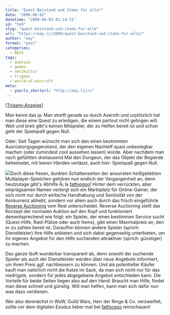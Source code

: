 ```yaml
---
title: "Quest-Beistand und Items für alle!"
date: "2008-06-02"
datetime: "2008-06-03 01:14:31"
id: "549"
slug: "quest-beistand-und-items-fur-alle"
url: "https://eay.cc/2008/quest-beistand-und-items-fur-alle/"
author: "eay"
format: "post"
categories:
  - 0815
tags:
  - auktion
  - games
  - netzkultur
  - trigami
  - world-of-warcraft
meta:
  - yourls_shorturl: "http://eay.li/rc"
---
```


\[[Trigami-Anzeige](http://www.trigami.com?blog=http://eay.cc/)\]

<script type="text/javascript" src="http://s.trigami.com/69235s.js"></script>

Man kennt das ja: Man streift gerade so durch Azeroth und urplötzlich hat man diese eine Quest zu erledigen, die einem partout nicht gelingen will. Weit und breit gibt's keinen Mitspieler, der zu Helfen bereit ist und schon geht der Spielspaß gegen Null.

Oder: Seit Tagen wünscht man sich den einen bestimmten Ausrüstungsgegenstand, der den eigenen Nachtelf quasi unbesiegbar machen (oder zumindest cool aussehen lassen) würde. Aber nachdem man nach gefühlten dreitausend Mal den Dungeon, der das Objekt der Begierde beheimatet, mit leeren Händen verlässt, auch hier: Spielspaß gegen Null.

[![](/uploads/2008/fatfoogoo.gif)](http://www.fatfoogoo.com/)Doch diese fiesen, dunklen Schattenseiten der ansonsten heißgeliebten Multiplayer-Spielchen gehören nun endlich der Vergangenheit an, denn heutzutage gibt's Abhilfe Ã¡ la [fatfoogoo](http://www.fatfoogoo.com/)! Hinter dem verrückten, aber einprägsamen Namen verbirgt sich ein Marktplatz für Online-Gamer, der sich nicht nur durch einfache Handhabung und Seriösität von der Konkurrenz abhebt, sondern vor allem auch durch das frisch eingeführte [Reverse Auctioning](http://blog.fatfoogoo.com/blog/2008-03/fatfoogoo/fatfoogoo-update-neues-design-reverse-auctioning/) vom Rest unterscheidet. Reverse Auctioning stellt das Konzept der normalen Auktion auf den Kopf und funktioniert dementsprechend wie folgt: ein Spieler, der einen bestimmen Service sucht (Quest-Hilfe, Raid-Plätze oder auch Items), gibt einen Maximalpreis an, den er zu zahlen bereit ist. Daraufhin können andere Spieler (sprich: Dienstleister) ihre Hilfe anbieten und sich dabei gegenseitig unterbieten, um ihr eigenes Angebot für den Hilfe suchenden attraktiver (sprich: günstiger) zu machen.

Das ganze läuft wunderbar transparent ab, denn sowohl der suchende Spieler als auch der Dienstleister werden über neue Angebote informiert, um ihren Preis ggf. nachbessern zu können. Und als potentieller Käufer kauft man natürlich nicht die Katze im Sack, da man sich nicht nur für das niedrigste, sondern für jedes abgegebene Angebot entschieden kann. Die Vorteile für beide Seiten liegen also auf den Hand: Braucht man Hilfe, findet man diese schnell und günstig. Will man helfen, kann man sich dafür nun was dazu verdienen.

Wer also demnächst in WoW, Guild Wars, Herr der Ringe & Co. verzweifelt, sollte vor dem digitalen Exodus lieber mal bei [fatfoogoo](http://www.fatfoogoo.com/) reinschauen!
